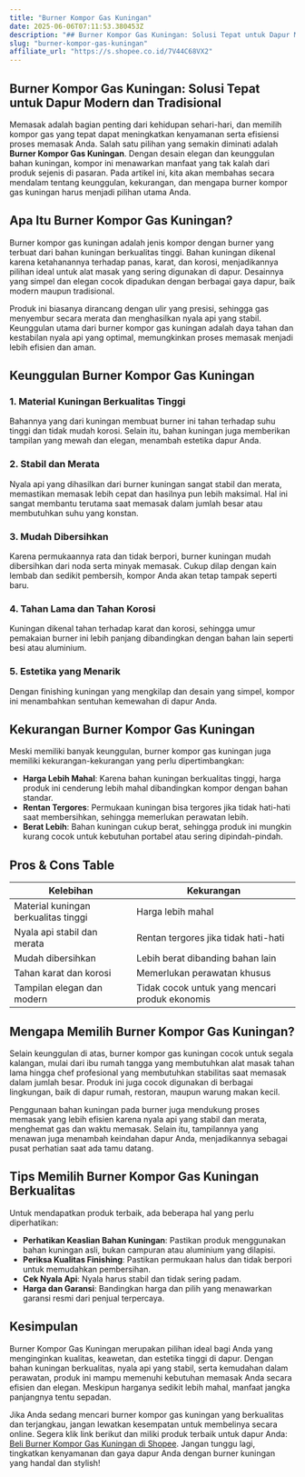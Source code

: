 ```yaml
---
title: "Burner Kompor Gas Kuningan"
date: 2025-06-06T07:11:53.380453Z
description: "## Burner Kompor Gas Kuningan: Solusi Tepat untuk Dapur Modern dan Tradisional..."
slug: "burner-kompor-gas-kuningan"
affiliate_url: "https://s.shopee.co.id/7V44C68VX2"
---
```

## Burner Kompor Gas Kuningan: Solusi Tepat untuk Dapur Modern dan Tradisional

Memasak adalah bagian penting dari kehidupan sehari-hari, dan memilih kompor gas yang tepat dapat meningkatkan kenyamanan serta efisiensi proses memasak Anda. Salah satu pilihan yang semakin diminati adalah **Burner Kompor Gas Kuningan**. Dengan desain elegan dan keunggulan bahan kuningan, kompor ini menawarkan manfaat yang tak kalah dari produk sejenis di pasaran. Pada artikel ini, kita akan membahas secara mendalam tentang keunggulan, kekurangan, dan mengapa burner kompor gas kuningan harus menjadi pilihan utama Anda.

## Apa Itu Burner Kompor Gas Kuningan?

Burner kompor gas kuningan adalah jenis kompor dengan burner yang terbuat dari bahan kuningan berkualitas tinggi. Bahan kuningan dikenal karena ketahanannya terhadap panas, karat, dan korosi, menjadikannya pilihan ideal untuk alat masak yang sering digunakan di dapur. Desainnya yang simpel dan elegan cocok dipadukan dengan berbagai gaya dapur, baik modern maupun tradisional.

Produk ini biasanya dirancang dengan ulir yang presisi, sehingga gas menyembur secara merata dan menghasilkan nyala api yang stabil. Keunggulan utama dari burner kompor gas kuningan adalah daya tahan dan kestabilan nyala api yang optimal, memungkinkan proses memasak menjadi lebih efisien dan aman.

## Keunggulan Burner Kompor Gas Kuningan

### 1. Material Kuningan Berkualitas Tinggi

Bahannya yang dari kuningan membuat burner ini tahan terhadap suhu tinggi dan tidak mudah korosi. Selain itu, bahan kuningan juga memberikan tampilan yang mewah dan elegan, menambah estetika dapur Anda.

### 2. Stabil dan Merata

Nyala api yang dihasilkan dari burner kuningan sangat stabil dan merata, memastikan memasak lebih cepat dan hasilnya pun lebih maksimal. Hal ini sangat membantu terutama saat memasak dalam jumlah besar atau membutuhkan suhu yang konstan.

### 3. Mudah Dibersihkan

Karena permukaannya rata dan tidak berpori, burner kuningan mudah dibersihkan dari noda serta minyak memasak. Cukup dilap dengan kain lembab dan sedikit pembersih, kompor Anda akan tetap tampak seperti baru.

### 4. Tahan Lama dan Tahan Korosi

Kuningan dikenal tahan terhadap karat dan korosi, sehingga umur pemakaian burner ini lebih panjang dibandingkan dengan bahan lain seperti besi atau aluminium.

### 5. Estetika yang Menarik

Dengan finishing kuningan yang mengkilap dan desain yang simpel, kompor ini menambahkan sentuhan kemewahan di dapur Anda.

## Kekurangan Burner Kompor Gas Kuningan

Meski memiliki banyak keunggulan, burner kompor gas kuningan juga memiliki kekurangan-kekurangan yang perlu dipertimbangkan:

- **Harga Lebih Mahal**: Karena bahan kuningan berkualitas tinggi, harga produk ini cenderung lebih mahal dibandingkan kompor dengan bahan standar.
- **Rentan Tergores**: Permukaan kuningan bisa tergores jika tidak hati-hati saat membersihkan, sehingga memerlukan perawatan lebih.
- **Berat Lebih**: Bahan kuningan cukup berat, sehingga produk ini mungkin kurang cocok untuk kebutuhan portabel atau sering dipindah-pindah.

## Pros & Cons Table

| **Kelebihan**                          | **Kekurangan**                                 |
|----------------------------------------|-----------------------------------------------|
| Material kuningan berkualitas tinggi | Harga lebih mahal                            |
| Nyala api stabil dan merata         | Rentan tergores jika tidak hati-hati        |
| Mudah dibersihkan                     | Lebih berat dibanding bahan lain           |
| Tahan karat dan korosi               | Memerlukan perawatan khusus                |
| Tampilan elegan dan modern           | Tidak cocok untuk yang mencari produk ekonomis |

## Mengapa Memilih Burner Kompor Gas Kuningan?

Selain keunggulan di atas, burner kompor gas kuningan cocok untuk segala kalangan, mulai dari ibu rumah tangga yang membutuhkan alat masak tahan lama hingga chef profesional yang membutuhkan stabilitas saat memasak dalam jumlah besar. Produk ini juga cocok digunakan di berbagai lingkungan, baik di dapur rumah, restoran, maupun warung makan kecil.

Penggunaan bahan kuningan pada burner juga mendukung proses memasak yang lebih efisien karena nyala api yang stabil dan merata, menghemat gas dan waktu memasak. Selain itu, tampilannya yang menawan juga menambah keindahan dapur Anda, menjadikannya sebagai pusat perhatian saat ada tamu datang.

## Tips Memilih Burner Kompor Gas Kuningan Berkualitas

Untuk mendapatkan produk terbaik, ada beberapa hal yang perlu diperhatikan:

- **Perhatikan Keaslian Bahan Kuningan**: Pastikan produk menggunakan bahan kuningan asli, bukan campuran atau aluminium yang dilapisi.
- **Periksa Kualitas Finishing**: Pastikan permukaan halus dan tidak berpori untuk memudahkan pembersihan.
- **Cek Nyala Api**: Nyala harus stabil dan tidak sering padam.
- **Harga dan Garansi**: Bandingkan harga dan pilih yang menawarkan garansi resmi dari penjual terpercaya.

## Kesimpulan

Burner Kompor Gas Kuningan merupakan pilihan ideal bagi Anda yang menginginkan kualitas, keawetan, dan estetika tinggi di dapur. Dengan bahan kuningan berkualitas, nyala api yang stabil, serta kemudahan dalam perawatan, produk ini mampu memenuhi kebutuhan memasak Anda secara efisien dan elegan. Meskipun harganya sedikit lebih mahal, manfaat jangka panjangnya tentu sepadan.

Jika Anda sedang mencari burner kompor gas kuningan yang berkualitas dan terjangkau, jangan lewatkan kesempatan untuk membelinya secara online. Segera klik link berikut dan miliki produk terbaik untuk dapur Anda: [Beli Burner Kompor Gas Kuningan di Shopee](https://s.shopee.co.id/7V44C68VX2). Jangan tunggu lagi, tingkatkan kenyamanan dan gaya dapur Anda dengan burner kuningan yang handal dan stylish!